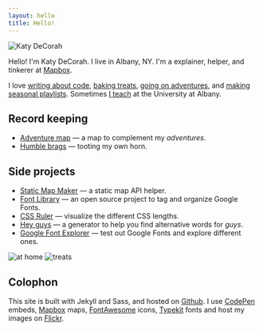 ```yaml
---
layout: hello
title: Hello!
---
```


<img src="https://c1.staticflickr.com/9/8881/18361278301_9018c69470_b.jpg" class="hello-header" alt="Katy DeCorah">

<p class="lead">Hello! I'm Katy DeCorah. I live in Albany, NY. I'm a explainer, helper, and tinkerer at <a href="//www.mapbox.com">Mapbox</a>.</p>

I love [writing about code](/card-catalog/#code), [baking treats](/card-catalog/#epicurean), [going on adventures](/card-catalog/#adventures), and [making seasonal playlists](/card-catalog/#playlists). Sometimes [I teach](/card-catalog/#teaching) at the University at Albany.


## Record keeping

* [Adventure map](/map) &mdash; a map to complement my <em>adventures</em>.
* [Humble brags](/humble-brags) &mdash; tooting my own horn.

## Side projects

* [Static Map Maker](http://staticmapmaker.com/) &mdash; a static map API helper.
* [Font Library](http://katydecorah.com/font-library/) &mdash; an open source project to tag and organize Google Fonts.
* [CSS Ruler](http://katydecorah.com/css-ruler/) &mdash; visualize the different CSS lengths.
* [Hey guys](http://katydecorah.com/hey-guys/) &mdash; a generator to help you find alternative words for <em>guys</em>.
* [Google Font Explorer](http://katydecorah.com/google-font-explorer/) &mdash; test out Google Fonts and explore different ones.

<div class="post">
<div class="photos">
<img src="https://c1.staticflickr.com/1/448/18664258796_988f31b102_c.jpg" class="img-half" alt="at home">
<img src="https://c1.staticflickr.com/1/530/18664287626_4c32e59e7e_c.jpg" class="img-half" alt="treats">
</div>
</div>

## Colophon

This site is built with Jekyll and Sass, and hosted on [Github](https://github.com/katydecorah/katydecorah.github.com). I use [CodePen](http://codepen.io/) embeds, [Mapbox](https://www.mapbox.com/developers/api/static/) maps, [FontAwesome](http://fortawesome.github.io/Font-Awesome/icons/) icons,  [Typekit](https://typekit.com/) fonts and host my images on [Flickr](https://www.flickr.com/).
